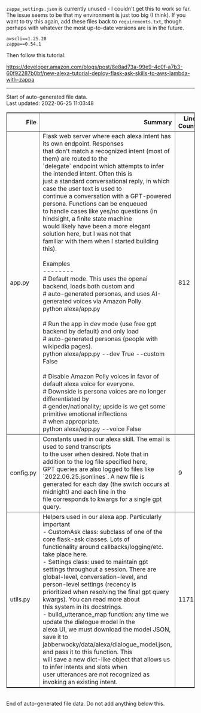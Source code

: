 `zappa_settings.json` is currently unused - I couldn't get this to work so far. The issue seems to be that my environment is just too big (I think). If you want to try this again, add these files back to `requirements.txt`, though perhaps with whatever the most up-to-date versions are is in the future. 

```
awscli==1.25.28
zappa==0.54.1
```

Then follow this tutorial:

 https://developer.amazon.com/blogs/post/8e8ad73a-99e9-4c0f-a7b3-60f92287b0bf/new-alexa-tutorial-deploy-flask-ask-skills-to-aws-lambda-with-zappa

---
Start of auto-generated file data.<br/>Last updated: 2022-06-25 11:03:48

<table border="1" class="dataframe">
  <thead>
    <tr style="text-align: right;">
      <th>File</th>
      <th>Summary</th>
      <th>Line Count</th>
      <th>Last Modified</th>
      <th>Size</th>
    </tr>
  </thead>
  <tbody>
    <tr>
      <td>app.py</td>
      <td>Flask web server where each alexa intent has its own endpoint. Responses<br/>that don't match a recognized intent (most of them) are routed to the<br/>`delegate` endpoint which attempts to infer the intended intent. Often this is<br/>just a standard conversational reply, in which case the user text is used to<br/>continue a conversation with a GPT-powered persona. Functions can be enqueued<br/>to handle cases like yes/no questions (in hindsight, a finite state machine<br/>would likely have been a more elegant solution here, but I was not that<br/>familiar with them when I started building this).<br/><br/>Examples<br/>--------<br/># Default mode. This uses the openai backend, loads both custom and<br/># auto-generated personas, and uses AI-generated voices via Amazon Polly.<br/>python alexa/app.py<br/><br/># Run the app in dev mode (use free gpt backend by default) and only load<br/># auto-generated personas (people with wikipedia pages).<br/>python alexa/app.py --dev True --custom False<br/><br/># Disable Amazon Polly voices in favor of default alexa voice for everyone.<br/># Downside is persona voices are no longer differentiated by<br/># gender/nationality; upside is we get some primitive emotional inflections<br/># when appropriate.<br/>python alexa/app.py --voice False</td>
      <td>812</td>
      <td>2022-06-25 10:44:05</td>
      <td>31.60 kb</td>
    </tr>
    <tr>
      <td>config.py</td>
      <td>Constants used in our alexa skill. The email is used to send transcripts<br/>to the user when desired. Note that in addition to the log file specified here,<br/>GPT queries are also logged to files like `2022.06.25.jsonlines`. A new file is<br/>generated for each day (the switch occurs at midnight) and each line in the<br/>file corresponds to kwargs for a single gpt query.</td>
      <td>9</td>
      <td>2022-06-24 19:16:41</td>
      <td>435.00 b</td>
    </tr>
    <tr>
      <td>utils.py</td>
      <td>Helpers used in our alexa app. Particularly important<br/>- CustomAsk class: subclass of one of the core flask-ask classes. Lots of<br/>functionality around callbacks/logging/etc. take place here.<br/>- Settings class: used to maintain gpt settings throughout a session. There are<br/>global-level, conversation-level, and person-level settings (recency is<br/>prioritized when resolving the final gpt query kwargs). You can read more about<br/>this system in its docstrings.<br/>- build_utterance_map function: any time we update the dialogue model in the<br/>alexa UI, we must download the model JSON, save it to<br/>jabberwocky/data/alexa/dialogue_model.json, and pass it to this function. This<br/>will save a new dict-like object that allows us to infer intents and slots when<br/>user utterances are not recognized as invoking an existing intent.</td>
      <td>1171</td>
      <td>2022-06-24 19:16:41</td>
      <td>44.25 kb</td>
    </tr>
  </tbody>
</table>
<br/>End of auto-generated file data. Do not add anything below this.
